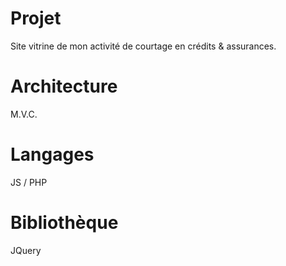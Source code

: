 # Projet

Site vitrine de mon activité de courtage en crédits & assurances.

# Architecture

M.V.C.

# Langages

JS / PHP

# Bibliothèque

JQuery

